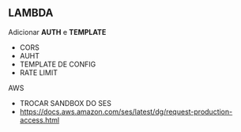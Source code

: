 ## LAMBDA
Adicionar **AUTH** e **TEMPLATE**
- CORS
- AUHT 
- TEMPLATE DE CONFIG
- RATE LIMIT

AWS
- TROCAR SANDBOX DO SES 
- https://docs.aws.amazon.com/ses/latest/dg/request-production-access.html